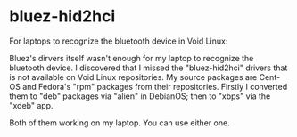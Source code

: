 # bluez-hid2hci
For laptops to recognize the bluetooth device in Void Linux:

Bluez's dirvers itself wasn't enough for my laptop to recognize the bluetooth device. I discovered that I missed the "bluez-hid2hci" drivers 
that is not available on Void Linux repositories. My source packages are Cent-OS and Fedora's "rpm" packages from their repositories. Firstly 
I converted them to "deb" packages via "alien" in DebianOS; then to "xbps" via the "xdeb" app.

Both of them working on my laptop. You can use either one.
